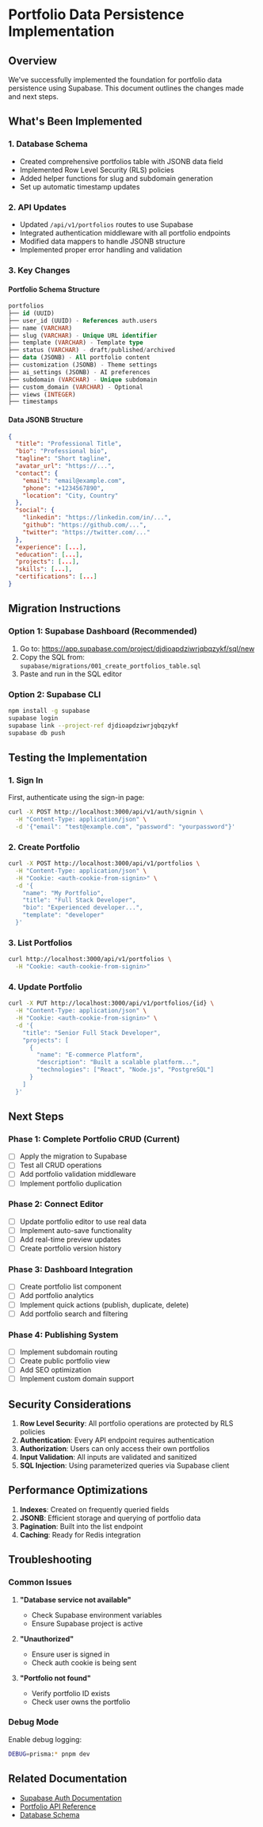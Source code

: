 # Portfolio Data Persistence Implementation

## Overview

We've successfully implemented the foundation for portfolio data persistence using Supabase. This document outlines the changes made and next steps.

## What's Been Implemented

### 1. Database Schema
- Created comprehensive portfolios table with JSONB data field
- Implemented Row Level Security (RLS) policies
- Added helper functions for slug and subdomain generation
- Set up automatic timestamp updates

### 2. API Updates
- Updated `/api/v1/portfolios` routes to use Supabase
- Integrated authentication middleware with all portfolio endpoints
- Modified data mappers to handle JSONB structure
- Implemented proper error handling and validation

### 3. Key Changes

#### Portfolio Schema Structure
```sql
portfolios
├── id (UUID)
├── user_id (UUID) - References auth.users
├── name (VARCHAR)
├── slug (VARCHAR) - Unique URL identifier
├── template (VARCHAR) - Template type
├── status (VARCHAR) - draft/published/archived
├── data (JSONB) - All portfolio content
├── customization (JSONB) - Theme settings
├── ai_settings (JSONB) - AI preferences
├── subdomain (VARCHAR) - Unique subdomain
├── custom_domain (VARCHAR) - Optional
├── views (INTEGER)
├── timestamps
```

#### Data JSONB Structure
```json
{
  "title": "Professional Title",
  "bio": "Professional bio",
  "tagline": "Short tagline",
  "avatar_url": "https://...",
  "contact": {
    "email": "email@example.com",
    "phone": "+1234567890",
    "location": "City, Country"
  },
  "social": {
    "linkedin": "https://linkedin.com/in/...",
    "github": "https://github.com/...",
    "twitter": "https://twitter.com/..."
  },
  "experience": [...],
  "education": [...],
  "projects": [...],
  "skills": [...],
  "certifications": [...]
}
```

## Migration Instructions

### Option 1: Supabase Dashboard (Recommended)
1. Go to: https://app.supabase.com/project/djdioapdziwrjqbqzykf/sql/new
2. Copy the SQL from: `supabase/migrations/001_create_portfolios_table.sql`
3. Paste and run in the SQL editor

### Option 2: Supabase CLI
```bash
npm install -g supabase
supabase login
supabase link --project-ref djdioapdziwrjqbqzykf
supabase db push
```

## Testing the Implementation

### 1. Sign In
First, authenticate using the sign-in page:
```bash
curl -X POST http://localhost:3000/api/v1/auth/signin \
  -H "Content-Type: application/json" \
  -d '{"email": "test@example.com", "password": "yourpassword"}'
```

### 2. Create Portfolio
```bash
curl -X POST http://localhost:3000/api/v1/portfolios \
  -H "Content-Type: application/json" \
  -H "Cookie: <auth-cookie-from-signin>" \
  -d '{
    "name": "My Portfolio",
    "title": "Full Stack Developer",
    "bio": "Experienced developer...",
    "template": "developer"
  }'
```

### 3. List Portfolios
```bash
curl http://localhost:3000/api/v1/portfolios \
  -H "Cookie: <auth-cookie-from-signin>"
```

### 4. Update Portfolio
```bash
curl -X PUT http://localhost:3000/api/v1/portfolios/{id} \
  -H "Content-Type: application/json" \
  -H "Cookie: <auth-cookie-from-signin>" \
  -d '{
    "title": "Senior Full Stack Developer",
    "projects": [
      {
        "name": "E-commerce Platform",
        "description": "Built a scalable platform...",
        "technologies": ["React", "Node.js", "PostgreSQL"]
      }
    ]
  }'
```

## Next Steps

### Phase 1: Complete Portfolio CRUD (Current)
- [ ] Apply the migration to Supabase
- [ ] Test all CRUD operations
- [ ] Add portfolio validation middleware
- [ ] Implement portfolio duplication

### Phase 2: Connect Editor
- [ ] Update portfolio editor to use real data
- [ ] Implement auto-save functionality
- [ ] Add real-time preview updates
- [ ] Create portfolio version history

### Phase 3: Dashboard Integration
- [ ] Create portfolio list component
- [ ] Add portfolio analytics
- [ ] Implement quick actions (publish, duplicate, delete)
- [ ] Add portfolio search and filtering

### Phase 4: Publishing System
- [ ] Implement subdomain routing
- [ ] Create public portfolio view
- [ ] Add SEO optimization
- [ ] Implement custom domain support

## Security Considerations

1. **Row Level Security**: All portfolio operations are protected by RLS policies
2. **Authentication**: Every API endpoint requires authentication
3. **Authorization**: Users can only access their own portfolios
4. **Input Validation**: All inputs are validated and sanitized
5. **SQL Injection**: Using parameterized queries via Supabase client

## Performance Optimizations

1. **Indexes**: Created on frequently queried fields
2. **JSONB**: Efficient storage and querying of portfolio data
3. **Pagination**: Built into the list endpoint
4. **Caching**: Ready for Redis integration

## Troubleshooting

### Common Issues

1. **"Database service not available"**
   - Check Supabase environment variables
   - Ensure Supabase project is active

2. **"Unauthorized"**
   - Ensure user is signed in
   - Check auth cookie is being sent

3. **"Portfolio not found"**
   - Verify portfolio ID exists
   - Check user owns the portfolio

### Debug Mode
Enable debug logging:
```bash
DEBUG=prisma:* pnpm dev
```

## Related Documentation

- [Supabase Auth Documentation](https://supabase.com/docs/guides/auth)
- [Portfolio API Reference](/docs/API_REFERENCE.md#portfolios)
- [Database Schema](/supabase/migrations/001_create_portfolios_table.sql)